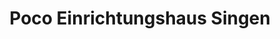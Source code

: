 ---
title: "Poco Einrichtungshaus Singen"
url: /singen-hohentwiel/poco-einrichtungshaus-singen/
shop: Möbel
---